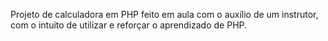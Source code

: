Projeto de calculadora em PHP feito em aula com o auxílio de um instrutor, com o intuito de utilizar e reforçar o aprendizado de PHP.
